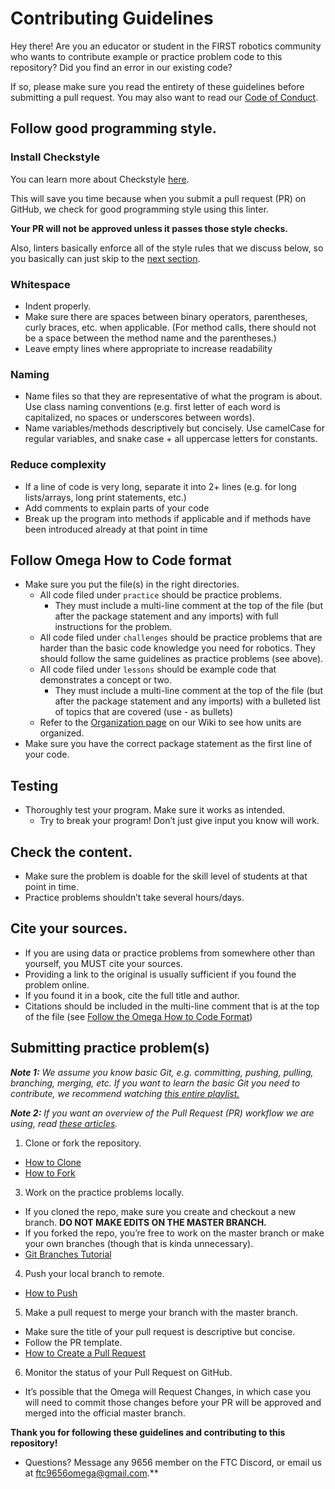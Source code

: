 # Contributing Guidelines
Hey there! Are you an educator or student in the FIRST robotics community
who wants to contribute example or practice problem code to this repository?
Did you find an error in our existing code?

If so, please make sure you read the entirety of these guidelines before
submitting a pull request. You may also want to read our 
[Code of Conduct](https://github.com/FTC-9656-Omega-Robotics/HowToCode/blob/master/CODE_OF_CONDUCT.md).

## Follow good programming style.
### Install Checkstyle
You can learn more about Checkstyle [here](https://checkstyle.sourceforge.io/).

This will save you time because when you submit a pull request (PR) on GitHub,
we check for good programming style using this linter.

**Your PR will not be approved unless it passes those style checks.**

Also, linters basically enforce all of the style rules that we discuss below, 
so you basically can just skip to the [next section](#follow-the-omega-how-to-code-format).

### Whitespace
* Indent properly.
* Make sure there are spaces between binary operators, parentheses, curly braces, etc. when applicable. 
(For method calls, there should not be a space between the method name and the parentheses.)
* Leave empty lines where appropriate to increase readability

### Naming
* Name files so that they are representative of what the program is about. Use class naming conventions (e.g.
first letter of each word is capitalized, no spaces or underscores between words).
* Name variables/methods descriptively but concisely. Use camelCase for regular variables,
and snake case + all uppercase letters for constants.

### Reduce complexity
* If a line of code is very long, separate it into 2+ lines (e.g. for long lists/arrays, long print statements, etc.)
* Add comments to explain parts of your code
* Break up the program into methods if applicable and if methods have been introduced already at that point in time

## Follow Omega How to Code format
* Make sure you put the file(s) in the right directories.
  * All code filed under `practice` should be practice problems.
    * They must include a multi-line comment at the top of the file (but after the package statement and any imports) 
    with full instructions for the problem.
  * All code filed under `challenges` should be practice problems that are harder than the basic code knowledge
  you need for robotics. They should follow the same guidelines as practice problems (see above).
  * All code filed under `lessons` should be example code that demonstrates a concept or two.
    * They must include a multi-line comment at the top of the file (but after the package statement and any imports)
    with a bulleted list of topics that are covered (use - as bullets)
  * Refer to the [Organization page](https://github.com/FTC-9656-Omega-Robotics/HowToCode/wiki/Organization)
on our Wiki to see how units are organized.
* Make sure you have the correct package statement as the first line of your code.

## Testing
* Thoroughly test your program. Make sure it works as intended.
  * Try to break your program! Don’t just give input you know will work.

## Check the content.
* Make sure the problem is doable for the skill level of students at that point in time.
* Practice problems shouldn’t take several hours/days.

## Cite your sources.
* If you are using data or practice problems from somewhere other than yourself, you MUST cite your sources. 
* Providing a link to the original is usually sufficient if you found the problem online. 
* If you found it in a book, cite the full title and author.
* Citations should be included in the multi-line comment that is at the top of the file
(see [Follow the Omega How to Code Format](#follow-the-omega-how-to-code-format))

## Submitting practice problem(s)

***Note 1:** We assume you know basic Git, e.g. committing, pushing, pulling, branching, merging, etc.
If you want to learn the basic Git you need to contribute, we recommend watching 
[this entire playlist.](https://www.youtube.com/watch?v=3RjQznt-8kE&list=PL4cUxeGkcC9goXbgTDQ0n_4TBzOO0ocPR&index=1)*

***Note 2:** If you want an overview of the Pull Request (PR) workflow we are using, read
[these articles](https://help.github.com/en/github/collaborating-with-issues-and-pull-requests/proposing-changes-to-your-work-with-pull-requests).*

1. Clone or fork the repository.
  * [How to Clone](https://help.github.com/en/github/creating-cloning-and-archiving-repositories/cloning-a-repository)
  * [How to Fork](https://help.github.com/en/github/getting-started-with-github/fork-a-repo)
3. Work on the practice problems locally.
  * If you cloned the repo, make sure you create and checkout a new branch. **DO NOT MAKE EDITS ON THE MASTER BRANCH.**
  * If you forked the repo, you’re free to work on the master branch or make your own branches (though that is kinda unnecessary).
  * [Git Branches Tutorial](https://www.atlassian.com/git/tutorials/using-branches)
4. Push your local branch to remote.
  * [How to Push](https://help.github.com/en/github/using-git/pushing-commits-to-a-remote-repository)
5. Make a pull request to merge your branch with the master branch.
  * Make sure the title of your pull request is descriptive but concise.
  * Follow the PR template.
  * [How to Create a Pull Request](https://help.github.com/en/github/collaborating-with-issues-and-pull-requests/creating-a-pull-request)
6. Monitor the status of your Pull Request on GitHub. 
  * It’s possible that the Omega will Request Changes, in which case you will need to commit those changes
  before your PR will be approved and merged into the official master branch.

**Thank you for following these guidelines and contributing to this repository!**

* Questions? Message any 9656 member on the FTC Discord, or email us at [ftc9656omega@gmail.com](mailto:ftc9656omega@gmail.com).**
